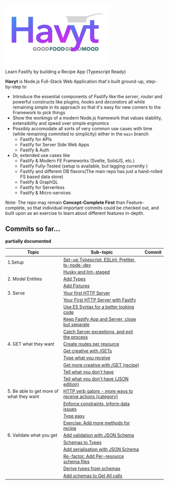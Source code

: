 <img src="./public/logo.png" alt="Havyt"/>

Learn Fastify by building a Recipe App (Typescript Ready)

__Havyt__ is Node.js Full-Stack Web Application that's built ground-up, step-by-step to
- Introduce the essential components of Fastify like the _server_, _router_ and powerful constructs like _plugins_, _hooks_ and _decorators_ all while remaining simple in its approach so that it's easy for new comers to the Framework to pick things
- Show the workings of a modern  Node.js framework that values stability, extensibility and speed over simple ergnomics
- Possibly accomodate all sorts of very common use cases with time (while remaining commited to simplicity) either in the `main` branch
    - Fastify for APIs
    - Fastify for Server Side Web Apps
    - Fastify & Auth
- Or, extended use cases like
    - Fastify & Modern FE Frameworks (Svelte, SolidJS, etc.)
    - Fastify Fully-Tested (setup is available, but lagging currently )
    - Fastify and different DB flavors(The main repo has just a hand-rolled FS based data store)
    - Fastify & GraphQL
    - Fastify for Serverless
    - Fastify & Micro-services

Note: The repo may remain **Concept-Complete First** than Feature-complete, so that individual important commits could be checked out, and built upon as an exercise to learn about different features in-depth.

## Commits so far...
__partially documented__

| Topic                                    | Sub-topic                                                  | Commit                                                                             |
|------------------------------------------|------------------------------------------------------------|------------------------------------------------------------------------------------|
| 1.Setup                                  | [Set-up Typescript, ESLint, Prettier, ts-node-dev](https://github.com/one-aalam/havyt/commit/856878f689a27ba846c7212bdbd580df47ce6df2)           |
|                                          | [Husky and lint-staged](https://github.com/one-aalam/havyt/commit/fb360392f3d026972009cdf6cfb00930ec35dd10)                                      |
| 2. Model Entities                        | [Add Types](https://github.com/one-aalam/havyt/commit/a821513745a6a616f29bab04834ccfb922ba1ac9)                                                  |
|                                          | [Add Fixtures](https://github.com/one-aalam/havyt/commit/cc6c520003eb5f32444c7dfe2dbde0157f644478)                                               |
| 3. Serve                                 | [Your first HTTP Server](https://github.com/one-aalam/havyt/commit/5c6d6a2f8fa444b326988de334dd2283db06a103)                                     |
|                                          | [Your First HTTP Server with Fastify](https://github.com/one-aalam/havyt/commit/7abbc253603cd3832035f34840651aa809c601ef)                        |
|                                          | [Use ES Syntax for a better looking code](https://github.com/one-aalam/havyt/commit/07e16e8288153462ff2be468bb1f8321376dbfab)                    |
|                                          | [Keep Fastify App and Server, close but separate](https://github.com/one-aalam/havyt/commit/7025757278dfbb1fd3241f9661792aaeb4e9e0f4)            |
|                                          | [Catch Server exceptions, and exit the process](https://github.com/one-aalam/havyt/commit/e3cc6624758537a6ea0c3a9434e881e5fe5f4ae8)              |
| 4. GET what they want                    | [Create routes per resource](https://github.com/one-aalam/havyt/commit/7d513dea8bc09df72426b2b7e9b99d6c3aecce59)                                 |
|                                          | [Get creative with /GETs](https://github.com/one-aalam/havyt/commit/9d536e47b17c0388225f929e0da04c127eed0625)                                    |
|                                          | [Type what you receive](https://github.com/one-aalam/havyt/commit/afd9042f365f1fbd0a40ef604251893e6822415e)                                      |
|                                          | [Get more creative with /GET (recipe)](https://github.com/one-aalam/havyt/commit/0214cf354285253a83042aeeb439084a806cda5c)                       |
|                                          | [Tell what you don't have](https://github.com/one-aalam/havyt/commit/5148ed68d6f5f007aaffed8ba1e620dcc17a54ce)                                   |
|                                          | [Tell what you don't have (JSON edition)](https://github.com/one-aalam/havyt/commit/e91496fa7cd07c4f5f7b1de09d3ec76a7892ae5b)                    |
| 5. Be able to get more of what they want | [HTTP verb galore - more ways to receive actions (category)](https://github.com/one-aalam/havyt/commit/308b1624a49b3f57e5c89f5fb47c201b87dcf74c) |
|                                          | [Enforce constraints, inform data issues](https://github.com/one-aalam/havyt/commit/1baba2f602dde96e2bb1c2b0c896791f91effe43)                    |
|                                          | [Type easy](https://github.com/one-aalam/havyt/commit/4bb5375fc9cc30592538a67662e71d1580e4d340)                                                  |
|                                          | [Exercise: Add more methods for recipe](https://github.com/one-aalam/havyt/commit/0d1a1eaadb76e9ab64a265b723ee159d24355f23)                      |
| 6. Validate what you get                 | [Add validation with JSON Schema](https://github.com/one-aalam/havyt/commit/1e6f8370899f3f46bfc9ad58223a1fb9b04b4fb5)                            |
|                                          | [Schemas to Types](https://github.com/one-aalam/havyt/commit/72d4e2fe2b9ff9adfbacbfd10433be693c1d9c3a)                                           |
|                                          | [Add serialisation with JSON Schema](https://github.com/one-aalam/havyt/commit/f5314176a5cbc3c1c4f1e72d01a4603344755625)                         |
|                                          | [Re-factor: Add Per-resource schema files](https://github.com/one-aalam/havyt/commit/eac3bff7fddd20ce191c043f4d17ef7805e2596d)                   |
|                                          | [Derive types from schemas](https://github.com/one-aalam/havyt/commit/590bf12a138fb4ff7598c69bddf4caa932543eaf)                                  |
|                                          | [Add schemas to Get All calls](https://github.com/one-aalam/havyt/commit/6de3be04c2747e1982aea0c34e95f4292b3ad5ec)                               |
